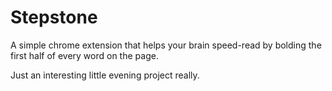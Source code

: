 # Stepstone
A simple chrome extension that helps your brain speed-read by bolding the first half of every word on the page.

Just an interesting little evening project really.
